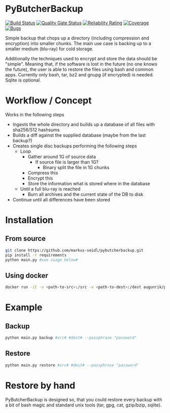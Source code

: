 
# PyButcherBackup

[![Build Status](https://travis-ci.org/markus-seidl/pybutcherbackup.svg?branch=master)](https://travis-ci.org/markus-seidl/pybutcherbackup)
[![Quality Gate Status](https://sonarcloud.io/api/project_badges/measure?project=markus-seidl_pybutcherbackup&metric=alert_status)](https://sonarcloud.io/dashboard?id=markus-seidl_pybutcherbackup)
[![Reliability Rating](https://sonarcloud.io/api/project_badges/measure?project=markus-seidl_pybutcherbackup&metric=reliability_rating)](https://sonarcloud.io/dashboard?id=markus-seidl_pybutcherbackup)
[![Coverage](https://sonarcloud.io/api/project_badges/measure?project=markus-seidl_pybutcherbackup&metric=coverage)](https://sonarcloud.io/dashboard?id=markus-seidl_pybutcherbackup)
[![Bugs](https://sonarcloud.io/api/project_badges/measure?project=markus-seidl_pybutcherbackup&metric=bugs)](https://sonarcloud.io/dashboard?id=markus-seidl_pybutcherbackup)

Simple backup that chops up a directory (including compression and encryption) into smaller chunks. 
The main use case is backing up to a smaller medium (blu-ray) for cold storage.

Additionally the techniques used to encrypt and store the data should be "simple". Meaning that, if the 
software is lost in the future (no one knows the future), the user is able to restore the files using bash
and common apps. Currently only bash, tar, bz2 and gnupg (if encrypted) is needed. Sqlite is optional. 

# Workflow / Concept

Works in the following steps

* Ingests the whole directory and builds up a database of all files with sha256/512 hashsums
* Builds a diff against the supplied database (maybe from the last backup?)
* Creates single disc backups performing the following steps
    * Loop
        * Gather around 1G of source data
            * If source file is larger than 1G?
                * Binary split the file in 1G chunks
        * Compress this
        * Encrypt this
        * Store the information what is stored where in the database
    * Until a full blu-ray is reached
        * Burn all archives and the current state of the DB to disk
* Continue until all differences have been stored

# Installation

## From source

```bash
git clone https://github.com/markus-seidl/pybutcherbackup.git
pip install -r requirements
python main.py #see usage below#
```

## Using docker

```bash
docker run -it -v <path-to-src>:/src -v <path-to-dest>:/dest augunrik/pybutcherbackup backup /src /dest
```

# Example

## Backup

```bash
python main.py backup #src# #dest# --passphrase "password"
```

## Restore

```bash
python main.py restore #src# #dest# --passphrase "password"
```

# Restore by hand

PyButcherBackup is designed so, that you could restore every backup with a bit of bash magic and standard unix tools (tar, gpg, cat, gzip/bzip, sqlite).


